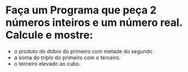 # Faça um Programa que peça 2 números inteiros e um número real. Calcule e mostre:
- o produto do dobro do primeiro com metade do segundo .
- a soma do triplo do primeiro com o terceiro.
- o terceiro elevado ao cubo.